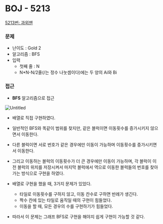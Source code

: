 
# BOJ - 5213

[5213번: 과외맨](https://www.acmicpc.net/problem/5213)

### 문제

- 난이도 : Gold 2
- 알고리즘 : BFS
- 입력
    - 첫째 줄 : N
    - N*N-N/2줄(/는 정수 나눗셈이다)에는 두 양의 Ai와 Bi

### 접근

- **BFS** 알고리즘으로 접근

![Untitled](https://github.com/TUK-Algorithm-Study/study/assets/37824506/efee3357-8939-4c2e-9cf9-d78355231f8a)

- 배열로 직접 구현하였다.
- 일반적인 BFS와 똑같이 범위를 찾지만, 같은 블럭이면 이동횟수를 증가시키지 않으면서 이동한다.
- 다른 블럭이면 서로 번호가 같은 경우에만 이동이 가능하며 이동횟수를 증가시키면서 이동한다.
- 그리고 이동하는 블럭의 이동횟수가 더 큰 경우에만 이동이 가능하며, 각 블럭이 이전 블럭의 위치를 저장시켜서 마지막 블럭에서 역으로 이동한 블럭들의 번호를 찾아가는 방식으로 구현을 하였다.

- 배열로 구현을 했을 때, 3가지 문제가 있었다.
    - 타일로 이동횟수를 구하지 않고, 이동 칸수로 구하면 반례가 생긴다.
    - 짝수 칸에 있는 타일로 움직일 때의 구현이 힘들었다.
    - 이동을 할 때, 모든 경우의 수를 구현하기가 힘들었다.
- 따라서 이 문제는 그래프 BFS로 구현을 해야지 쉽게 구현이 가능할 것 같다.
